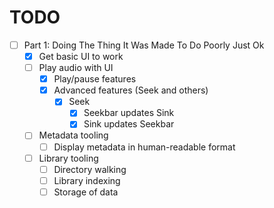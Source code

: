 # TODO

- [ ] Part 1: Doing The Thing It Was Made To Do Poorly Just Ok
  - [x] Get basic UI to work
  - [ ] Play audio with UI
    - [x] Play/pause features
    - [x] Advanced features (Seek and others)
      - [x] Seek
        - [x] Seekbar updates Sink
        - [x] Sink updates Seekbar
  - [ ] Metadata tooling
    - [ ] Display metadata in human-readable format
  - [ ] Library tooling
    - [ ] Directory walking
    - [ ] Library indexing
    - [ ] Storage of data
